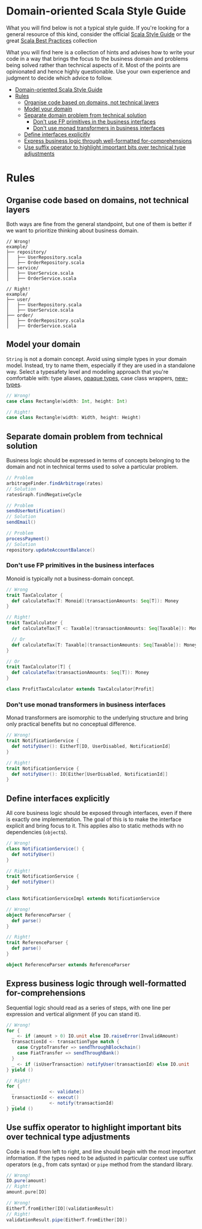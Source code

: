 # Domain-oriented Scala Style Guide

What you will find below is not a typical style guide. If you're looking for a general resource of this kind, consider
the official [Scala Style Guide](https://docs.scala-lang.org/style/) or the
great [Scala Best Practices](https://github.com/alexandru/scala-best-practices) collection

What you will find here is a collection of hints and advises how to write your code in a way that brings the focus to
the business domain and problems being solved rather than technical aspects of it. Most of the points are opinionated
and hence highly questionable. Use your own experience and judgment to decide which advice to follow.

<!-- TOC -->
* [Domain-oriented Scala Style Guide](#domain-oriented-scala-style-guide)
* [Rules](#rules)
  * [Organise code based on domains, not technical layers](#organise-code-based-on-domains-not-technical-layers)
  * [Model your domain](#model-your-domain)
  * [Separate domain problem from technical solution](#separate-domain-problem-from-technical-solution)
    * [Don't use FP primitives in the business interfaces](#dont-use-fp-primitives-in-the-business-interfaces)
    * [Don't use monad transformers in business interfaces](#dont-use-monad-transformers-in-business-interfaces)
  * [Define interfaces explicitly](#define-interfaces-explicitly)
  * [Express business logic through well-formatted for-comprehensions](#express-business-logic-through-well-formatted-for-comprehensions)
  * [Use suffix operator to highlight important bits over technical type adjustments](#use-suffix-operator-to-highlight-important-bits-over-technical-type-adjustments)
<!-- TOC -->

# Rules

## Organise code based on domains, not technical layers

Both ways are fine from the general standpoint, but one of them is better if we want to prioritize thinking about
business domain.

```
// Wrong!
example/
├── repository/
│   ├── UserRepository.scala
│   ├── OrderRepository.scala
├── service/
│   ├── UserService.scala
│   ├── OrderService.scala

// Right!
example/
├── user/
│   ├── UserRepository.scala
│   ├── UserService.scala
├── order/
│   ├── OrderRepository.scala
│   ├── OrderService.scala
```

## Model your domain

`String` is not a domain concept. Avoid using simple types in your domain model. Instead, try to name them, especially
if they are used in a standalone way. Select a typesafety level and modeling approach that you're comfortable with: type
aliases, [opaque types](https://docs.scala-lang.org/scala3/book/types-opaque-types.html), case class wrappers,
[new-types](https://github.com/estatico/scala-newtype).

```scala 3
// Wrong!
case class Rectangle(width: Int, height: Int)

// Right!
case class Rectangle(width: Width, height: Height)
```

## Separate domain problem from technical solution

Business logic should be expressed in terms of concepts belonging to the domain and not in technical terms used to solve
a particular problem.

```scala 3
// Problem
arbitrageFinder.findArbitrage(rates)
// Solution
ratesGraph.findNegativeCycle

// Problem
sendUserNotification()
// Solution
sendEmail()

// Problem
processPayment()
// Solution
repository.updateAccountBalance()
```

### Don't use FP primitives in the business interfaces

Monoid is typically not a business-domain concept.

```scala 3
// Wrong
trait TaxCalculator {
  def calculateTax[T: Monoid](transactionAmounts: Seq[T]): Money
}

// Right!
trait TaxCalculator {
  def calculateTax[T <: Taxable](transactionAmounts: Seq[Taxable]): Money

  // Or
  def calculateTax[T: Taxable](transactionAmounts: Seq[Taxable]): Money
}

// Or 
trait TaxCalculator[T] {
  def calculateTax(transactionAmounts: Seq[T]): Money
}

class ProfitTaxCalculator extends TaxCalculator[Profit]
```

### Don't use monad transformers in business interfaces

Monad transformers are isomorphic to the underlying structure and bring only practical benefits but no conceptual
difference.

```scala 3
// Wrong!
trait NotificationService {
  def notifyUser(): EitherT[IO, UserDisabled, NotificationId]
}

// Right!
trait NotificationService {
  def notifyUser(): IO[Either[UserDisabled, NotificationId]]
}
```

## Define interfaces explicitly

All core business logic should be exposed through interfaces, even if there is exactly one implementation. The goal of
this is to make the interface explicit and bring focus to it. This applies also to static methods with no
dependencies (`object`s).

```scala 3
// Wrong!
class NotificationService() {
  def notifyUser()
}

// Right!
trait NotificationService {
  def notifyUser()
}

class NotificationServiceImpl extends NotificationService

// Wrong!
object ReferenceParser {
  def parse()
}

// Right!
trait ReferenceParser {
  def parse()
}

object ReferenceParser extends ReferenceParser
```

## Express business logic through well-formatted for-comprehensions

Sequential logic should read as a series of steps, with one line per expression and vertical alignment (if you can stand
it).

```scala 3
// Wrong!
for {
  _ <- if (amount > 0) IO.unit else IO.raiseError(InvalidAmount)
  transactionId <- transactionType match {
    case CryptoTransfer => sendThroughBlockchain()
    case FiatTransfer => sendThroughBank()
  }
  _ <- if (isUserTransaction) notifyUser(transactionId) else IO.unit
} yield ()

// Right!
for {
  _             <- validate()
  transactionId <- execut()
  _             <- notify(transactionId)
} yield ()


```

## Use suffix operator to highlight important bits over technical type adjustments

Code is read from left to right, and line should begin with the most important information. If the types need to be 
adjusted in particular context use suffix operators (e.g., from cats syntax) or `pipe` method from the standard library. 

```scala 3
// Wrong!
IO.pure(amount)
// Right!
amount.pure[IO]

// Wrong!
EitherT.fromEither[IO](validationResult)
// Right!
validationResult.pipe(EitherT.fromEither[IO])
```
